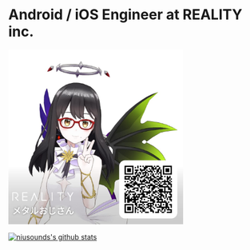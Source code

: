 # Android / iOS Engineer at REALITY inc.

<img src="QR.jpg" width="350">

[![niusounds's github stats](https://github-readme-stats.vercel.app/api?username=niusounds)](https://github.com/anuraghazra/github-readme-stats)

<!--
**niusounds/niusounds** is a ✨ _special_ ✨ repository because its `README.md` (this file) appears on your GitHub profile.

Here are some ideas to get you started:

- 🔭 I’m currently working on ...
- 🌱 I’m currently learning ...
- 👯 I’m looking to collaborate on ...
- 🤔 I’m looking for help with ...
- 💬 Ask me about ...
- 📫 How to reach me: ...
- 😄 Pronouns: ...
- ⚡ Fun fact: ...
-->
